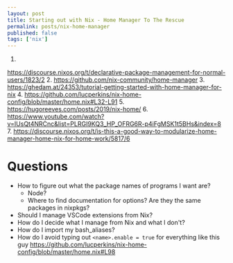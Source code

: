 ```yaml
---
layout: post
title: Starting out with Nix - Home Manager To The Rescue
permalink: posts/nix-home-manager
published: false
tags: ['nix']
---
```


1.
https://discourse.nixos.org/t/declarative-package-management-for-normal-users/1823/2
2.
https://github.com/nix-community/home-manager
3.
https://ghedam.at/24353/tutorial-getting-started-with-home-manager-for-nix
4.
https://github.com/lucperkins/nix-home-config/blob/master/home.nix#L32-L91
5.
https://hugoreeves.com/posts/2019/nix-home/
6.
https://www.youtube.com/watch?v=IUsQt4NRCnc&list=PLRGI9KQ3_HP_OFRG6R-p4iFgMSK1t5BHs&index=8
7.
https://discourse.nixos.org/t/is-this-a-good-way-to-modularize-home-manager-home-nix-for-home-work/5817/6


# Questions
- How to figure out what the package names of programs I want are?
    - Node? 
    - Where to find documentation for options? Are they the same packages in nixpkgs?
- Should I manage VSCode extensions from Nix?
- How do I decide what I manage from Nix and what I don't?
- How do I import my bash_aliases?
- How do I avoid typing out `<name>.enable = true` for everything like this guy https://github.com/lucperkins/nix-home-config/blob/master/home.nix#L98 